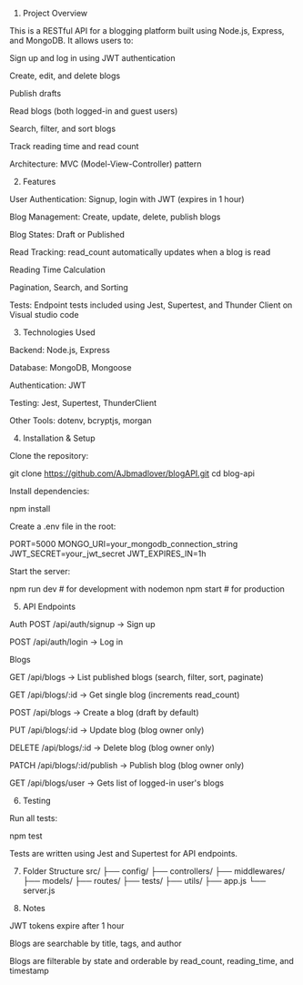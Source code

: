 1. Project Overview

This is a RESTful API for a blogging platform built using Node.js, Express, and MongoDB.
It allows users to:

Sign up and log in using JWT authentication

Create, edit, and delete blogs

Publish drafts

Read blogs (both logged-in and guest users)

Search, filter, and sort blogs

Track reading time and read count

Architecture: MVC (Model-View-Controller) pattern

2. Features

User Authentication: Signup, login with JWT (expires in 1 hour)

Blog Management: Create, update, delete, publish blogs

Blog States: Draft or Published

Read Tracking: read_count automatically updates when a blog is read

Reading Time Calculation

Pagination, Search, and Sorting

Tests: Endpoint tests included using Jest, Supertest, and Thunder Client on Visual studio code

3. Technologies Used

Backend: Node.js, Express

Database: MongoDB, Mongoose

Authentication: JWT

Testing: Jest, Supertest, ThunderClient

Other Tools: dotenv, bcryptjs, morgan

4. Installation & Setup

Clone the repository:

git clone https://github.com/AJbmadlover/blogAPI.git
cd blog-api


Install dependencies:

npm install


Create a .env file in the root:

PORT=5000
MONGO_URI=your_mongodb_connection_string
JWT_SECRET=your_jwt_secret
JWT_EXPIRES_IN=1h


Start the server:

npm run dev   # for development with nodemon
npm start     # for production

5. API Endpoints

Auth
POST /api/auth/signup → Sign up

POST /api/auth/login → Log in

Blogs

GET /api/blogs → List published blogs (search, filter, sort, paginate)

GET /api/blogs/:id → Get single blog (increments read_count)

POST /api/blogs → Create a blog (draft by default)

PUT /api/blogs/:id → Update blog (blog owner only)

DELETE /api/blogs/:id → Delete blog (blog owner only)

PATCH /api/blogs/:id/publish → Publish blog (blog owner only)

GET /api/blogs/user → Gets list of logged-in user's blogs

6. Testing

Run all tests:

npm test


Tests are written using Jest and Supertest for API endpoints.

7. Folder Structure
src/
├── config/
├── controllers/
├── middlewares/
├── models/
├── routes/
├── tests/
├── utils/
├── app.js
└── server.js

8. Notes

JWT tokens expire after 1 hour

Blogs are searchable by title, tags, and author

Blogs are filterable by state and orderable by read_count, reading_time, and timestamp